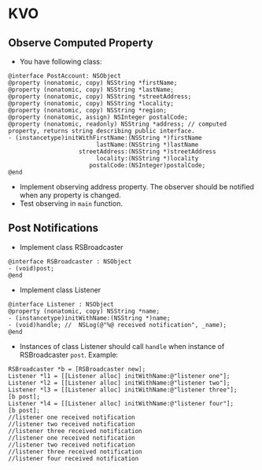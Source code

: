 # KVO

## Observe Computed Property

- You have following class:
```objc
@interface PostAccount: NSObject 
@property (nonatomic, copy) NSString *firstName;
@property (nonatomic, copy) NSString *lastName;
@property (nonatomic, copy) NSString *streetAddress;
@property (nonatomic, copy) NSString *locality;
@property (nonatomic, copy) NSString *region;
@property (nonatomic, assign) NSInteger postalCode;
@property (nonatomic, readonly) NSString *address; // computed property, returns string describing public interface.
- (instancetype)initWithFirstName:(NSString *)firstName
                         lastName:(NSString *)lastName
                    streetAddress:(NSString *)streetAddress
                         locality:(NSString *)locality
                       postalCode:(NSInteger)postalCode;
@end
```

- Implement observing address property. The observer should be notified when any property is changed.
- Test observing in `main` function.

## Post Notifications

- Implement class RSBroadcaster

```objc
@interface RSBroadcaster : NSObject
- (void)post;
@end
```

- Implement class Listener

```objc
@interface Listener : NSObject
@property (nonatomic, copy) NSString *name;
- (instancetype)initWithName:(NSString *)name;
- (void)handle; //  NSLog(@"%@ received notification", _name);
@end
```
- Instances of class Listener should call `handle` when instance of RSBroadcaster `post`. Example: 
```objc
RSBroadcaster *b = [RSBroadcaster new];
Listener *l1 = [[Listener alloc] initWithName:@"listener one"];
Listener *l2 = [[Listener alloc] initWithName:@"listener two"];
Listener *l3 = [[Listener alloc] initWithName:@"listener three"];
[b post];
Listener *l4 = [[Listener alloc] initWithName:@"listener four"];
[b post];
//listener one received notification
//listener two received notification
//listener three received notification
//listener one received notification
//listener two received notification
//listener three received notification
//listener four received notification
```
